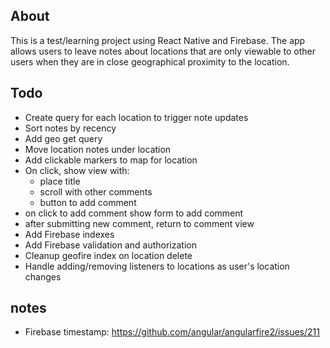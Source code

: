 ## About
This is a test/learning project using React Native and Firebase. The app allows users to leave notes about locations that are only viewable to other users when they are in close geographical proximity to the location.

## Todo
* Create query for each location to trigger note updates
* Sort notes by recency
* Add geo get query
* Move location notes under location
* Add clickable markers to map for location
* On click, show view with:
  * place title
  * scroll with other comments
  * button to add comment
* on click to add comment show form to add comment
* after submitting new comment, return to comment view
* Add Firebase indexes
* Add Firebase validation and authorization
* Cleanup geofire index on location delete
* Handle adding/removing listeners to locations as user's location changes

## notes
* Firebase timestamp: https://github.com/angular/angularfire2/issues/211
